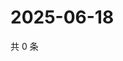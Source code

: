 # 2025-06-18

共 0 条

<!-- BEGIN ZHIHUQUESTIONS -->
<!-- 最后更新时间 Wed Jun 18 2025 12:20:52 GMT+0800 (China Standard Time) -->

<!-- END ZHIHUQUESTIONS -->
